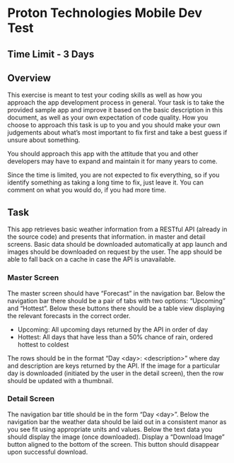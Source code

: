 # Proton Technologies Mobile Dev Test

## Time Limit - 3 Days


## Overview
This exercise is meant to test your coding skills as well as how you approach the app development process in general. Your task is to take the provided sample app and improve it based on the basic description in this document, as well as your own expectation of code quality. How you choose to approach this task is up to you and you should make your own judgements about what’s most important to fix first and take a best guess if unsure about something.

You should approach this app with the attitude that you and other developers may have to expand and maintain it for many years to come.  

Since the time is limited, you are not expected to fix everything, so if you identify something as taking a long time to fix, just leave it. You can comment on what you would do, if you had more time.

## Task
This app retrieves basic weather information from a RESTful API (already in the source code) and presents that information. in master and detail screens. Basic data should be downloaded automatically at app launch and images should be downloaded on request by the user. The app should be able to fall back on a cache in case the API is unavailable.

### Master Screen
The master screen should have “Forecast” in the navigation bar. Below the navigation bar there should be a pair of tabs with two options: “Upcoming” and “Hottest”. Below these buttons there should be a table view displaying the relevant forecasts in the correct order.
- Upcoming: All upcoming days returned by the API in order of day
- Hottest: All days that have less than a 50% chance of rain, ordered hottest to coldest

The rows should be in the format “Day \<day>: \<description>” where day and description are keys returned by the API. If the image for a particular day is downloaded (initiated by the user in the detail screen), then the row should be updated with a thumbnail.

### Detail Screen
The navigation bar title should be in the form “Day \<day>”. Below the navigation bar the weather data should be laid out in a consistent manor as you see fit using appropriate units and values. Below the text data you should display the image (once downloaded). Display a “Download Image” button aligned to the bottom of the screen. This button should disappear upon successful download.

